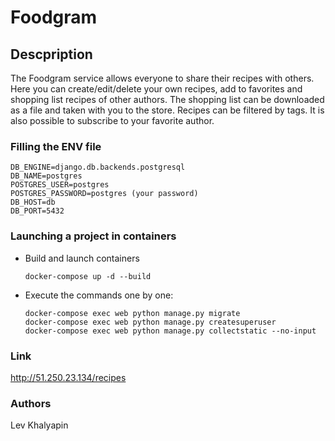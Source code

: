 # Foodgram

## Descpription
The Foodgram service allows everyone to share their recipes with others.
Here you can create/edit/delete your own recipes, add to favorites and shopping list recipes of other authors.
The shopping list can be downloaded as a file and taken with you to the store.
Recipes can be filtered by tags.
It is also possible to subscribe to your favorite author.

### Filling the ENV file
```
DB_ENGINE=django.db.backends.postgresql
DB_NAME=postgres
POSTGRES_USER=postgres
POSTGRES_PASSWORD=postgres (your password)
DB_HOST=db
DB_PORT=5432
```

### Launching a project in containers
- Build and launch containers
    ```
    docker-compose up -d --build
    ```
- Execute the commands one by one:
    ```
    docker-compose exec web python manage.py migrate
    docker-compose exec web python manage.py createsuperuser
    docker-compose exec web python manage.py collectstatic --no-input
    ```

### Link
http://51.250.23.134/recipes

### Authors
Lev Khalyapin
